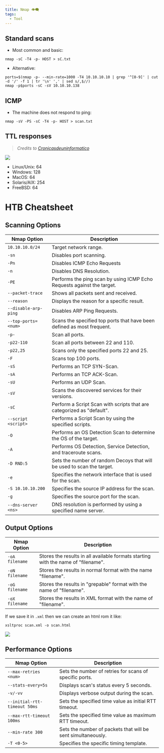 ```yaml
---
title: Nmap 👁️‍🗨️
tags:
  - Tool
---
```

## Standard scans

- Most common and basic:

```shell
nmap -sC -T4 -p- HOST > sC.txt
```

- Alternative:

```shell
ports=$(nmap -p- --min-rate=1000 -T4 10.10.10.10 | grep '^[0-9]' | cut -d '/' -f 1 | tr '\n' ',' | sed s/,$//) 
nmap -p$ports -sC -sV 10.10.10.138
```

## ICMP

- The machine does not respond to ping:

```shell
nmap -sV -PS -sC -T4 -p- HOST > scan.txt 
```

## TTL responses

> *Credits to [Cronicasdeuninformatico](https://cronicasdeuninformatico.com/2018/08/tiempos-ttl-de-los-distintos-sistemas.html)*

![](Pasted%20image%2020250515103834.png)

- Linux/Unix: 64
- Windows: 128
- MacOS: 64
- Solaris/AIX: 254
- FreeBSD: 64

# HTB Cheatsheet

## Scanning Options

|**Nmap Option**|**Description**|
|---|---|
|`10.10.10.0/24`|Target network range.|
|`-sn`|Disables port scanning.|
|`-Pn`|Disables ICMP Echo Requests|
|`-n`|Disables DNS Resolution.|
|`-PE`|Performs the ping scan by using ICMP Echo Requests against the target.|
|`--packet-trace`|Shows all packets sent and received.|
|`--reason`|Displays the reason for a specific result.|
|`--disable-arp-ping`|Disables ARP Ping Requests.|
|`--top-ports=<num>`|Scans the specified top ports that have been defined as most frequent.|
|`-p-`|Scan all ports.|
|`-p22-110`|Scan all ports between 22 and 110.|
|`-p22,25`|Scans only the specified ports 22 and 25.|
|`-F`|Scans top 100 ports.|
|`-sS`|Performs an TCP SYN-Scan.|
|`-sA`|Performs an TCP ACK-Scan.|
|`-sU`|Performs an UDP Scan.|
|`-sV`|Scans the discovered services for their versions.|
|`-sC`|Perform a Script Scan with scripts that are categorized as "default".|
|`--script <script>`|Performs a Script Scan by using the specified scripts.|
|`-O`|Performs an OS Detection Scan to determine the OS of the target.|
|`-A`|Performs OS Detection, Service Detection, and traceroute scans.|
|`-D RND:5`|Sets the number of random Decoys that will be used to scan the target.|
|`-e`|Specifies the network interface that is used for the scan.|
|`-S 10.10.10.200`|Specifies the source IP address for the scan.|
|`-g`|Specifies the source port for the scan.|
|`--dns-server <ns>`|DNS resolution is performed by using a specified name server.|

## Output Options

|**Nmap Option**|**Description**|
|---|---|
|`-oA filename`|Stores the results in all available formats starting with the name of "filename".|
|`-oN filename`|Stores the results in normal format with the name "filename".|
|`-oG filename`|Stores the results in "grepable" format with the name of "filename".|
|`-oX filename`|Stores the results in XML format with the name of "filename".|

If we save it in `.xml` then we can create an html rom it like:

```shell
xsltproc scan.xml -o scan.html
```

![](Pasted%20image%2020250522104029.png)

## Performance Options

|**Nmap Option**|**Description**|
|---|---|
|`--max-retries <num>`|Sets the number of retries for scans of specific ports.|
|`--stats-every=5s`|Displays scan's status every 5 seconds.|
|`-v/-vv`|Displays verbose output during the scan.|
|`--initial-rtt-timeout 50ms`|Sets the specified time value as initial RTT timeout.|
|`--max-rtt-timeout 100ms`|Sets the specified time value as maximum RTT timeout.|
|`--min-rate 300`|Sets the number of packets that will be sent simultaneously.|
|`-T <0-5>`|Specifies the specific timing template.|
